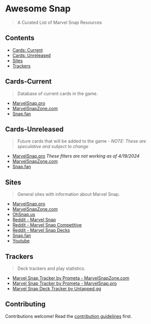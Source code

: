 # Awesome Snap
> A Curated List of Marvel Snap Resources

## Contents

- [Cards: Current](#cards-current)
- [Cards: Unreleased](#cards-unreleased)
- [Sites](#sites)
- [Trackers](#trackers)

## Cards-Current
> Database of current cards in the game.
- [MarvelSnap.pro](https://marvelsnap.pro/cards)
- [MarvelSnapZone.com](https://marvelsnapzone.com/cards/released/)
- [Snap.fan](https://snap.fan/cards/)

## Cards-Unreleased
> Future cards that will be added to the game - *NOTE:  These are speculative and subject to change*
- [MarvelSnap.pro](https://marvelsnap.pro/cards/?releaseStatus=unreleased) *These filters are not working as of 4/19/2024*
- [MarvelSnapZone.com](https://marvelsnapzone.com/cards/unreleased/)
- [Snap.fan](https://snap.fan/cards/?is_def_released=false)

## Sites
> General sites with information about Marvel Snap.
- [MarvelSnap.pro](https://marvelsnap.pro/)
- [MarvelSnapZone.com](https://marvelsnapzone.com/feed/)
- [OhSnap.us](https://ohsnap.us)
- [Reddit - Marvel Snap](https://reddit.com/r/MarvelSnap)
- [Reddit - Marvel Snap Competitive](https://reddit.com/r/MarvelSnapComp)
- [Reddit - Marvel Snap Decks](https://reddit.com/r/MarvelSnapDecks)
- [Snap.fan](https://snap.fan)
- [Youtube](https://www.youtube.com/results?search_query=marvel+snap)

## Trackers
> Deck trackers and play statistics.
- [Marvel Snap Tracker by Prometa - MarvelSnapZone.com](https://marvelsnapzone.com/tracker/)
- [Marvel Snap Tracker by Prometa - MarvelSnap.pro](https://marvelsnap.pro/marvel-snap-tracker/)
- [Marvel Snap Deck Tracker by Untapped.gg](https://snap.untapped.gg/)

## Contributing

Contributions welcome! Read the [contribution guidelines](contributing.md) first.
